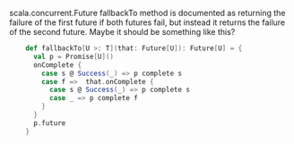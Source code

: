 scala.concurrent.Future fallbackTo method is documented as returning the failure of the first future if both futures fail, but instead it returns the failure of the second future.  Maybe it should be something like this?
```scala
    def fallbackTo[U >: T](that: Future[U]): Future[U] = {
      val p = Promise[U]()
      onComplete {
        case s @ Success(_) => p complete s
        case f =>  that.onComplete {
          case s @ Success(_) => p complete s
          case _ => p complete f
        }
      }
      p.future
    }
```
